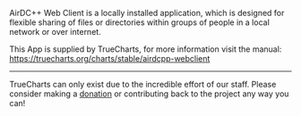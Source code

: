 AirDC++ Web Client is a locally installed application, which is designed for flexible sharing of files or directories within groups of people in a local network or over internet.

This App is supplied by TrueCharts, for more information visit the manual: https://truecharts.org/charts/stable/airdcpp-webclient

---

TrueCharts can only exist due to the incredible effort of our staff.
Please consider making a [donation](https://truecharts.org/docs/about/sponsor) or contributing back to the project any way you can!
